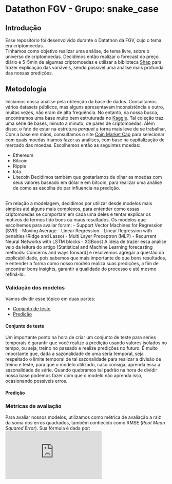 # Datathon FGV - Grupo: snake_case
## Introdução
Esse repositório foi desenvolvido durante o Datathon da FGV, cujo o tema era criptomoedas.
<br>
Tínhamos como objetivo realizar uma análise, de tema livre, sobre o universo de criptomoedas. Decidimos então realizar o forecast do preço diário e 5-5min de algumas criptomoedas e utilizar a biblioteca [Shap](https://github.com/slundberg/shap) para trazer explicação das variáveis, sendo possível uma análise mais profunda das nossas predições.

## Metodologia
Iniciamos nossa análise pela obtenção da base de dados. Consultamos vários datasets públicos, mas alguns apresentavam inconsistência e outro, muitas vezes, não eram de alta frequência. No entanto, na nossa busca, encontramos uma base muito bem estruturada no [Kaggle](https://www.kaggle.com/jorijnsmit/binance-full-history). Tal coleção traz uma série de bases, minuto a minuto, de pares de criptomoedas. Além disso, o fato de estar na estrutura *parquet* a torna mais leve de se trabalhar.
<br>
Com a base em mãos, consultamos o site [Coin Market Cap](https://coinmarketcap.com/pt-br/) para selecionar com quais moedas iriamos fazer as análises, com base na capitalização de mercado das moedas. Escolhemos então as seguintes moedas:
- Ethereum
- Bitcoin
- Ripple
- Iota
- Litecoin
Decidimos também que gostaríamos de olhar as moedas com seus valores baseado em dólar e em bitcoin, para realizar uma análise de como as escolha do par influencia na predição.
<br>
Em relação a modelagem, decidimos por utilizar desde modelos mais simples até alguns mais complexos, para entender como essas criptomoedas se comportam em cada uma deles e tentar explicar os motivos de termos tido bons ou maus resultados. Os modelos que escolhemos para avaliar foram:
- Support Vector Machines for Regression (SVR)
- Moving Average
- Linear Regression
- Linear Regression with penalties (Ridge and Lasso)
- Multi Layer Preceptron (MLP)
- Recurrent Neural Networks with LSTM blocks
- XGBoost
A ideia de trazer essa análise veio da leitura do artigo [Statistical and Machine Learning forecasting methods: Concerns and ways forward] e resolvemos agregar a questão da explicabilidade, pois sabemos que mais importante do que bons resultados, é entender a forma como nosso modelo realiza suas predições, a fim de encontrar bons insights, garantir a qualidade do processo e até mesmo refiná-lo.

### Validação dos modelos
Vamos dividir esse tópico em duas partes:
- [Conjunto de teste](#conjunto_teste)
- [Predição](#predicao)

#### <a name="conjunto_teste"></a>Conjunto de teste
Um importante ponto na hora de criar um conjunto de teste para séries temporais é garantir que você realize a predição usando valores isolados no tempo, ou seja, treino no passado e realize predições no futuro.
É muito importante que, dada a sazonalidade de uma séria temporal, seja respeitado o limite temporal de tal sazonalidade para realizar a divisão de treino e teste, para que o modelo utilizado, caso consiga, aprenda essa a sazonalidade de série. Quando quebramos tal padrão na hora de dividir nossa base podemos fazer com que o modelo não aprenda isso, ocasionando possíveis erros.

#### <a name="predicao"></a>Predição

### Métricas de avaliação
Para avaliar nossos modelos, utilizamos como métrica de avaliação a raiz da soma dos erros quadrados, também conhecido como RMSE (*Root Mean Squared Error*). Sua fórmula é dada por:
<br>
![equation](https://latex.codecogs.com/gif.latex?RMSE%20%3D%20%5Csqrt%7B%5Cfrac%7B%5Csum_%7Bi%3D1%7D%5E%7BN%7D%20%28%5Chat%7By%7D_t%20-%20y_t%29%5E2%7D%7BN%7D%7D)